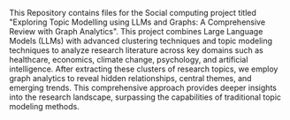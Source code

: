 This Repository contains files for the Social computing project titled "Exploring Topic Modelling using LLMs and Graphs: A Comprehensive Review with Graph Analytics".
This project combines Large Language Models (LLMs) with advanced clustering techniques and topic modeling techniques to analyze research literature across key domains such as healthcare, 
economics, climate change, psychology, and artificial intelligence. After extracting these clusters of research topics, we employ graph analytics to reveal hidden relationships, 
central themes, and emerging trends. This comprehensive approach provides deeper insights into the research landscape, surpassing the capabilities of traditional topic modeling methods.


